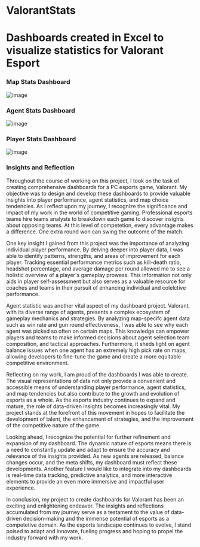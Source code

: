 # ValorantStats
# **Dashboards created in Excel to visualize statistics for Valorant Esport**

### **Map Stats Dashboard**

![image](https://github.com/AnthonyADang/ValorantStats/assets/89567474/0d57d595-da42-40eb-adf6-175ee40b0586)

### **Agent Stats Dashboard**

![image](https://github.com/AnthonyADang/ValorantStats/assets/89567474/d41721dc-6f39-434b-8d08-e97bd4b20103)

### **Player Stats Dashboard**

![image](https://github.com/AnthonyADang/ValorantStats/assets/89567474/1797fa25-a07d-49cd-ae69-8be3dedebeb9)

### **Insights and Reflection**
Throughout the course of working on this project, I took on the task of creating comprehensive dashboards for a PC esports game, Valorant. My objective was to design and develop these dashboards to provide valuable insights into player performance, agent statistics, and map choice tendencies. As I reflect upon my journey, I recognize the significance and impact of my work in the world of competitive gaming. Professional esports teams hire teams analysts to breakdown each game to discover insights about opposing teams. At this level of competetion, every advantage makes a difference. One extra round won can swing the 
outcome of the match.

One key insight I gained from this project was the importance of analyzing individual player performance. By delving deeper into player data, I was able to identify patterns, strengths, and areas of improvement for each player. Tracking essential performance metrics such as kill-death ratio, headshot percentage, and average damage per round allowed me to see a holistic overview of a player's gameplay prowess. This information not only 
aids in player self-assessment but also serves as a valuable resource for coaches and teams in their pursuit of enhancing individual and colelctive performance.

Agent statistic was another vital aspect of my dashboard project. Valorant, with its diverse range of agents, presents a complex ecosystem of gameplay mechanics and strategies. By analyzing map-specifc agent data such as win rate and gun round effectiveness, I was able to see why each agent was picked so often on certain maps. This knowledge can empower players and teams to make informed decisions about agent selection team composition, and tactical approaches. Furthermore, it sheds light on agent balance issues when one agent has an extremely high pick rate on maps, allowing developers to fine-tune the game and create a more equitable competitive environment. 

Reflecting on my work, I am proud of the dashboards I was able to create. The visual representations of data not only provide a convenient and accessible means of understanding player performance, agent statistics, and map tendencies but also contribute to the growth and evolution of esports as a whole. As the esports industry continues to expand and mature, the role of data-driven insights becomes increasingly vital. My project stands at the forefront of this movement in hopes to facilitate the development of talent, the enhancement of strategies, and the improvement of the competitive nature of the game.

Looking ahead, I recognize the potential for further refinement and expansion of my dashboard. The dynamic nature of esports means there is a need to constantly update and adapt to ensure the accuracy and relevance of the insights provided. As new agents are released, balance changes occur, and the meta shifts, my dashboard must reflect these developments. Another feature I would like to integrate into my dashboards is real-time data tracking, predictive analytics, and more interactive elements to provide an even more immersive and impactful user experience. 

In conclusion, my project to create dashboards for Valorant has been an exciting and enlightening endeavor. The insights and reflections accumulated from my journey serve as a testament to the value of data-driven decision-making and the immense potential of esports as a competetive domain. As the esports landscape continues to evolve, I stand poised to adapt and innovate, fueling progress and hoping to propel the industry forward with my work. 

